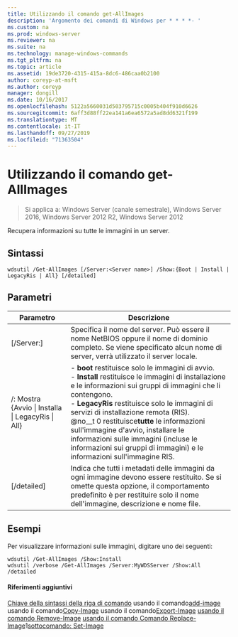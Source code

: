 ```yaml
---
title: Utilizzando il comando get-AllImages
description: 'Argomento dei comandi di Windows per * * * *- '
ms.custom: na
ms.prod: windows-server
ms.reviewer: na
ms.suite: na
ms.technology: manage-windows-commands
ms.tgt_pltfrm: na
ms.topic: article
ms.assetid: 19de3720-4315-415a-8dc6-486caa0b2100
author: coreyp-at-msft
ms.author: coreyp
manager: dongill
ms.date: 10/16/2017
ms.openlocfilehash: 5122a5660031d503795715c0005b404f910d6626
ms.sourcegitcommit: 6aff3d88ff22ea141a6ea6572a5ad8dd6321f199
ms.translationtype: MT
ms.contentlocale: it-IT
ms.lasthandoff: 09/27/2019
ms.locfileid: "71363504"
---
```

# <a name="using-the-get-allimages-command"></a>Utilizzando il comando get-AllImages

>Si applica a: Windows Server (canale semestrale), Windows Server 2016, Windows Server 2012 R2, Windows Server 2012

Recupera informazioni su tutte le immagini in un server.
## <a name="syntax"></a>Sintassi
```
wdsutil /Get-AllImages [/Server:<Server name>] /Show:{Boot | Install | LegacyRis | All} [/detailed]
```
## <a name="parameters"></a>Parametri
|Parametro|Descrizione|
|-------|--------|
|[/Server:<Server name>]|Specifica il nome del server. Può essere il nome NetBIOS oppure il nome di dominio completo. Se viene specificato alcun nome di server, verrà utilizzato il server locale.|
|/: Mostra {Avvio &#124; Installa &#124; LegacyRis &#124; All}|-   **boot** restituisce solo le immagini di avvio.<br />-   **Install** restituisce le immagini di installazione e le informazioni sui gruppi di immagini che li contengono.<br />-   **LegacyRis** restituisce solo le immagini di servizi di installazione remota (RIS).<br />@no__t 0 restituisce**tutte** le informazioni sull'immagine d'avvio, installare le informazioni sulle immagini (incluse le informazioni sui gruppi di immagini) e le informazioni sull'immagine RIS.|
|[/detailed]|Indica che tutti i metadati delle immagini da ogni immagine devono essere restituito. Se si omette questa opzione, il comportamento predefinito è per restituire solo il nome dell'immagine, descrizione e nome file.|
## <a name="BKMK_examples"></a>Esempi
Per visualizzare informazioni sulle immagini, digitare uno dei seguenti:
```
wdsutil /Get-AllImages /Show:Install
wdsutil /verbose /Get-AllImages /Server:MyWDSServer /Show:All /detailed
```
#### <a name="additional-references"></a>Riferimenti aggiuntivi
[Chiave della sintassi della riga di comando](command-line-syntax-key.md)
 usando il comando[add-image](using-the-add-image-command.md)
 usando il comando[Copy-Image](using-the-copy-image-command.md)
 usando il comando[Export-Image](using-the-export-image-command.md)
[usando il comando Remove-Image](using-the-remove-image-command.md)
[usando il comando Comando Replace-Image](using-the-replace-image-command.md)1[sottocomando: Set-Image](subcommand-set-image.md)
